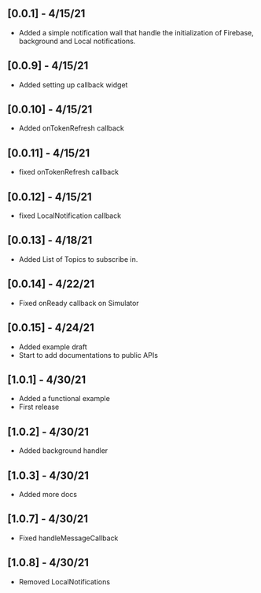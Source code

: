 ## [0.0.1] - 4/15/21

* Added a simple notification wall that handle the initialization of Firebase, background and Local notifications.

## [0.0.9] - 4/15/21

* Added setting up callback widget

## [0.0.10] - 4/15/21

* Added onTokenRefresh callback


## [0.0.11] - 4/15/21

* fixed onTokenRefresh callback

## [0.0.12] - 4/15/21

* fixed LocalNotification callback

## [0.0.13] - 4/18/21

* Added List of Topics to subscribe in.
 
## [0.0.14] - 4/22/21

* Fixed onReady callback on Simulator 

## [0.0.15] - 4/24/21

* Added example draft
* Start to add documentations to public APIs 

## [1.0.1] - 4/30/21

* Added a functional example
* First  release

## [1.0.2] - 4/30/21

* Added background handler

## [1.0.3] - 4/30/21

* Added more docs

## [1.0.7] - 4/30/21
* Fixed handleMessageCallback

## [1.0.8] - 4/30/21
* Removed LocalNotifications
